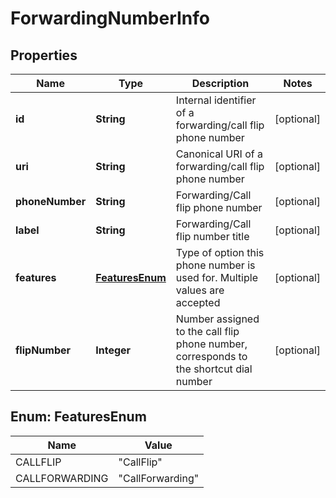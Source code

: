 
# ForwardingNumberInfo

## Properties
Name | Type | Description | Notes
------------ | ------------- | ------------- | -------------
**id** | **String** | Internal identifier of a forwarding/call flip phone number |  [optional]
**uri** | **String** | Canonical URI of a forwarding/call flip phone number |  [optional]
**phoneNumber** | **String** | Forwarding/Call flip phone number |  [optional]
**label** | **String** | Forwarding/Call flip number title |  [optional]
**features** | [**FeaturesEnum**](#FeaturesEnum) | Type of option this phone number is used for. Multiple values are accepted |  [optional]
**flipNumber** | **Integer** | Number assigned to the call flip phone number, corresponds to the shortcut dial number |  [optional]


<a name="FeaturesEnum"></a>
## Enum: FeaturesEnum
Name | Value
---- | -----
CALLFLIP | &quot;CallFlip&quot;
CALLFORWARDING | &quot;CallForwarding&quot;



